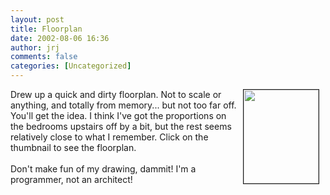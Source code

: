 ```yaml
---
layout: post
title: Floorplan
date: 2002-08-06 16:36
author: jrj
comments: false
categories: [Uncategorized]
---
```

<a href="http://jrj.criticaldomain.net/house/blog/floorplan.gif"><img src="http://jrj.criticaldomain.net/house/blog/floorplan.gif" align="right" border="1" height="150" hspace="10" width="120" /></a>Drew up a quick and dirty floorplan. Not to scale or anything, and totally from memory... but not too far off. You'll get the idea. I think I've got the proportions on the bedrooms upstairs off by a bit, but the rest seems relatively close to what I remember. Click on the thumbnail to see the floorplan.<br /><br />Don't make fun of my drawing, dammit! I'm a programmer, not an architect!
